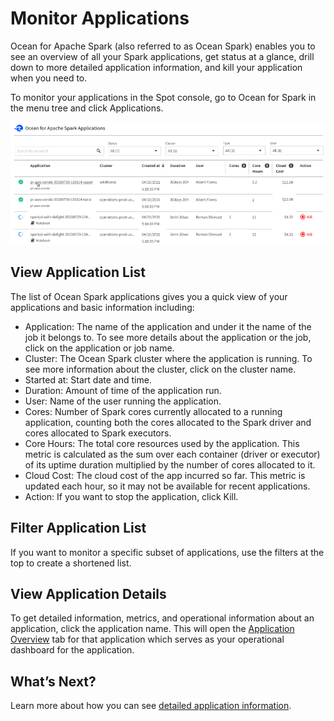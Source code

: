 # Monitor Applications

Ocean for Apache Spark (also referred to as Ocean Spark) enables you to see an overview of all your Spark applications, get status at a glance, drill down to more detailed application information, and kill your application when you need to.

To monitor your applications in the Spot console, go to Ocean for Spark in the menu tree and click Applications.

<img src="/ocean-spark/_media/ocean-spark-monitor-applications-01.png" />

## View Application List

The list of Ocean Spark applications gives you a quick view of your applications and basic information including:
- Application: The name of the application and under it the name of the job it belongs to. To see more details about the application or the job, click on the application or job name.
- Cluster: The Ocean Spark cluster where the application is running. To see more information about the cluster, click on the cluster name.
- Started at: Start date and time.
- Duration: Amount of time of the application run.
- User: Name of the user running the application.
- Cores: Number of Spark cores currently allocated to a running application, counting both the cores allocated to the Spark driver and cores allocated to Spark executors.
- Core Hours: The total core resources used by the application. This metric is calculated as the sum over each container (driver or executor) of its uptime duration multiplied by the number of cores allocated to it.
- Cloud Cost: The cloud cost of the app incurred so far. This metric is updated each hour, so it may not be available for recent applications.
- Action: If you want to stop the application, click Kill.

## Filter Application List

If you want to monitor a specific subset of applications, use the filters at the top to create a shortened list.

## View Application Details

To get detailed information, metrics, and operational information about an application, click the application name. This will open the [Application Overview](ocean-spark/product-tour/view-application-details) tab for that application which serves as your operational dashboard for the application.

## What’s Next?

Learn more about how you can see [detailed application information](ocean-spark/product-tour/view-application-details).
